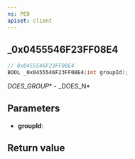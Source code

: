 ```yaml
---
ns: PED
apiset: client
---
```

## _0x0455546F23FF08E4

```c
// 0x0455546F23FF08E4
BOOL _0x0455546F23FF08E4(int groupId);
```

_DOES_GROUP_* - _DOES_N*

## Parameters
* **groupId**:

## Return value

